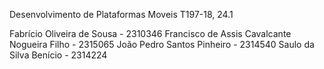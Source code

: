 Desenvolvimento de Plataformas Moveis T197-18, 24.1

Fabrício Oliveira de Sousa - 2310346
Francisco de Assis Cavalcante Nogueira Filho - 2315065
João Pedro Santos Pinheiro - 2314540
Saulo da Silva Benício - 2314224
